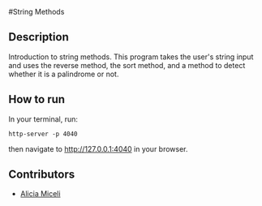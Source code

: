 #String Methods

## Description
Introduction to string methods. This program takes the user's string input and uses the reverse method, the sort method, and a method to detect whether it is a palindrome or not.

## How to run
In your terminal, run:
```
http-server -p 4040
```
then navigate to http://127.0.0.1:4040 in your browser.

## Contributors
- [Alicia Miceli](http://github.com/aliciamiceli)